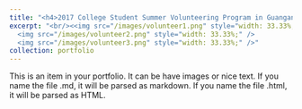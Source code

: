 ```yaml
---
title: "<h4>2017 College Student Summer Volunteering Program in Guangan</h4>"
excerpt: "<br/><<img src="/images/volunteer1.png" style="width: 33.33%;" />
  <img src="/images/volunteer2.png" style="width: 33.33%;" />
  <img src="/images/volunteer3.png" style="width: 33.33%;" />"
collection: portfolio
---
```


This is an item in your portfolio. It can be have images or nice text. If you name the file .md, it will be parsed as markdown. If you name the file .html, it will be parsed as HTML. 
